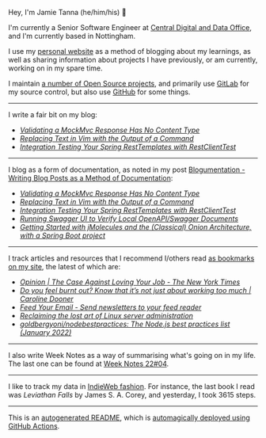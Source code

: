 Hey, I'm Jamie Tanna (he/him/his) 👋

I'm currently a Senior Software Engineer at [Central Digital and Data Office](https://www.gov.uk/government/organisations/central-digital-and-data-office), and I'm currently based in Nottingham.

I use my [personal website](https://www.jvt.me/?utm_campaign=github-jamietanna) as a method of blogging about my learnings, as well as sharing information about projects I have previously, or am currently, working on in my spare time.

I maintain [a number of Open Source projects](https://www.jvt.me/open-source/?utm_campaign=github-jamietanna), and primarily use [GitLab](https://gitlab.com/jamietanna) for my source control, but also use [GitHub](https://github.com/jamietanna) for some things.

---

I write a fair bit on my blog:


- [_Validating a MockMvc Response Has No Content Type_](https://www.jvt.me/posts/2022/02/02/mockmvc-no-content-type/?utm_campaign=github-jamietanna)
- [_Replacing Text in Vim with the Output of a Command_](https://www.jvt.me/posts/2022/02/01/vim-replace-with-command-execution/?utm_campaign=github-jamietanna)
- [_Integration Testing Your Spring RestTemplates with RestClientTest_](https://www.jvt.me/posts/2022/02/01/resttemplate-integration-test/?utm_campaign=github-jamietanna)

---

I blog as a form of documentation, as noted in my post [Blogumentation - Writing Blog Posts as a Method of Documentation](https://www.jvt.me/posts/2017/06/25/blogumentation/?utm_campaign=github-jamietanna):


- [_Validating a MockMvc Response Has No Content Type_](https://www.jvt.me/posts/2022/02/02/mockmvc-no-content-type/?utm_campaign=github-jamietanna)
- [_Replacing Text in Vim with the Output of a Command_](https://www.jvt.me/posts/2022/02/01/vim-replace-with-command-execution/?utm_campaign=github-jamietanna)
- [_Integration Testing Your Spring RestTemplates with RestClientTest_](https://www.jvt.me/posts/2022/02/01/resttemplate-integration-test/?utm_campaign=github-jamietanna)
- [_Running Swagger UI to Verify Local OpenAPI/Swagger Documents_](https://www.jvt.me/posts/2022/01/31/swagger-ui-local/?utm_campaign=github-jamietanna)
- [_Getting Started with jMolecules and the (Classical) Onion Architecture, with a Spring Boot project_](https://www.jvt.me/posts/2022/01/28/spring-boot-onion-architecture/?utm_campaign=github-jamietanna)

---

I track articles and resources that I recommend I/others read [as bookmarks on my site](https://www.jvt.me/kind/bookmarks/?utm_campaign=github-jamietanna), the latest of which are:


- [_Opinion | The Case Against Loving Your Job - The New York Times_](https://www.nytimes.com/2021/11/19/opinion/ezra-klein-podcast-sarah-jaffe.html?utm_campaign=github-jamietanna)
- [_Do you feel burnt out? Know that it’s not just about working too much | Caroline Dooner_](https://www.theguardian.com/commentisfree/2022/feb/01/burnout-not-just-about-working-too-much?utm_campaign=github-jamietanna)
- [_Feed Your Email - Send newsletters to your feed reader_](https://feedyour.email/?utm_campaign=github-jamietanna)
- [_Reclaiming the lost art of Linux server administration_](https://www.pietrorea.com/2022/01/28/reclaiming-the-lost-art-of-linux-server-administration/?utm_campaign=github-jamietanna)
- [_goldbergyoni/nodebestpractices: The Node.js best practices list (January 2022)_](https://github.com/goldbergyoni/nodebestpractices?utm_campaign=github-jamietanna)

---

I also write Week Notes as a way of summarising what's going on in my life. The last one can be found at [Week Notes 22#04](https://www.jvt.me/week-notes/2022/04/?utm_campaign=github-jamietanna).

---

I like to track my data in [IndieWeb fashion](https://indieweb.org/why). For instance, the last book I read was _Leviathan Falls_ by James S. A. Corey, and yesterday, I took 3615 steps.

---
This is an [autogenerated README](https://www.jvt.me/posts/2022/01/12/autogenerated-profile-readme/?utm_campaign=github-jamietanna), which is [automagically deployed using GitHub Actions](https://github.com/jamietanna/jamietanna/blob/main/.github/workflows/rebuild.yml).
